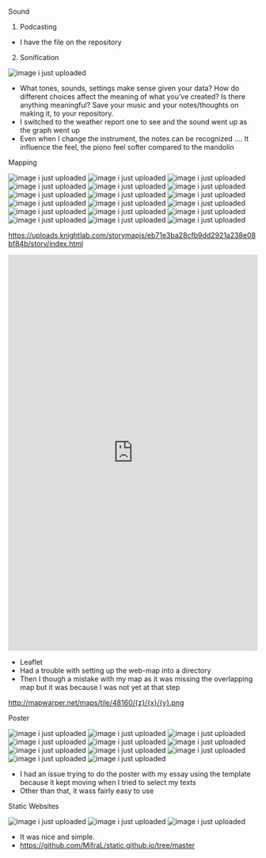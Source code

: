 Sound 

1. Podcasting

- I have the file on the repository

2. Sonification 

![image i just uploaded](sonifi1.JPG)

-	What tones, sounds, settings make sense given your data? How do different choices affect the meaning of what you’ve created? Is there anything meaningful? Save your music and your notes/thoughts on making it, to your repository.
-	I switched to the weather report one to see and the sound went up as the graph went up
-	Even when I change the instrument, the notes can be recognized …. It influence the feel, the piono feel softer compared to the mandolin 

Mapping 

![image i just uploaded](mapping1.JPG)
![image i just uploaded](mapping2.JPG)
![image i just uploaded](mapping3.JPG)
![image i just uploaded](mapping4.JPG)
![image i just uploaded](mapping5.JPG)
![image i just uploaded](mapping6.JPG)
![image i just uploaded](mapping7.JPG)
![image i just uploaded](mapping8.JPG)
![image i just uploaded](mapping9.JPG)
![image i just uploaded](mapping10.JPG)
![image i just uploaded](mapping11.JPG)
![image i just uploaded](mapping12.JPG)
![image i just uploaded](mapping13.JPG)
![image i just uploaded](mapping14.JPG)
![image i just uploaded](mapping15.JPG)
![image i just uploaded](mapping16.JPG)
![image i just uploaded](mapping17.JPG)
![image i just uploaded](mapping18.JPG)



https://uploads.knightlab.com/storymapjs/eb71e3ba28cfb9dd2921a238e08bf84b/story/index.html

<iframe src="https://uploads.knightlab.com/storymapjs/eb71e3ba28cfb9dd2921a238e08bf84b/story/index.html" frameborder="0" width="100%" height="800"></iframe>

-	Leaflet 
-	Had a trouble with setting up the web-map into a directory 
-	Then I though a mistake with my map as it was missing the overlapping map but it was because I was not yet at that step 

http://mapwarper.net/maps/tile/48160/{z}/{x}/{y}.png

Poster 

![image i just uploaded](ink1.JPG)
![image i just uploaded](inkscape.png)
![image i just uploaded](posters.JPG)
![image i just uploaded](poster1.JPG)
![image i just uploaded](poster2.JPG)
![image i just uploaded](poster3.JPG)
![image i just uploaded](poster4.JPG)
![image i just uploaded](poster5.JPG)
![image i just uploaded](poster=Nenqayni.png)
![image i just uploaded](poster=Nenqayni1.png)
![image i just uploaded](poster-red.svg)

- I had an issue trying to do the poster with my essay using the template because it kept moving when I tried to select my texts
- Other than that, it wass fairly easy to use 

Static Websites

![image i just uploaded](staticweb2.JPG)
![image i just uploaded](staticweb22.JPG)
![image i just uploaded](staticwebsite3.JPG)

- It was nice and simple. 
- https://github.com/MifraL/static.github.io/tree/master
